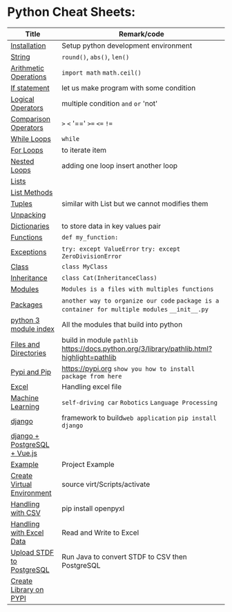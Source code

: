 # Python Cheat Sheets:
| Title    | Remark/code  |
| -------------| -----|
| [Installation](https://github.com/potatoscript/python/wiki/Installation) | Setup python development environment  |
| [String](https://github.com/potatoscript/python/wiki/String) | `round()`, `abs()`, `len()`  |
| [Arithmetic Operations](https://github.com/potatoscript/python/wiki/Arithmetic-Operations) | `import math` `math.ceil()`  |
| [If statement](https://github.com/potatoscript/python/wiki/If-Statement) | let us make program with some condition |
| [Logical Operators](https://github.com/potatoscript/python/wiki/Logical-Operators)| multiple condition `and` `or` 'not' |
| [Comparison Operators](https://github.com/potatoscript/python/wiki/Comparison-Operators)| `>` `<` '=='  `>=` `<=` `!=`|
| [While Loops](https://github.com/potatoscript/python/wiki/While-Loops)| `while`|
| [For Loops](https://github.com/potatoscript/python/wiki/For-Loops)| to iterate item |
| [Nested Loops](https://github.com/potatoscript/python/wiki/Nested-Loops)| adding one loop insert another loop |
| [Lists](https://github.com/potatoscript/python/wiki/Lists)|  |
| [List Methods](https://github.com/potatoscript/python/wiki/List-Methods)|  |
| [Tuples](https://github.com/potatoscript/python/wiki/Tuples)| similar with List but we cannot modifies them |
| [Unpacking](https://github.com/potatoscript/python/wiki/Unpacking)|  |
| [Dictionaries](https://github.com/potatoscript/python/wiki/Dictionaries)| to store data in key values pair |
| [Functions](https://github.com/potatoscript/python/wiki/Functions)| `def my_function:` |
| [Exceptions](https://github.com/potatoscript/python/wiki/Exceptions)| `try: except ValueError` `try: except ZeroDivisionError` |
| [Class](https://github.com/potatoscript/python/wiki/Class)| `class MyClass` |
| [Inheritance](https://github.com/potatoscript/python/wiki/Inheritance)| `class Cat(InheritanceClass)` |
| [Modules](https://github.com/potatoscript/python/wiki/Modules)| `Modules is a files with multiples functions` |
| [Packages](https://github.com/potatoscript/python/wiki/Packages)| `another way to organize our code` `package is a container for multiple modules` `__init__.py`|
| [python 3 module index](https://docs.python.org/3/py-modindex.html)| All the modules that build into python|
| [Files and Directories](https://github.com/potatoscript/python/wiki/Files-Directories)| build in module `pathlib` https://docs.python.org/3/library/pathlib.html?highlight=pathlib|
| [Pypi and Pip](https://github.com/potatoscript/python/wiki/Pypi-Pip)| https://pypi.org `show you how to install package from here` |
| [Excel](https://github.com/potatoscript/python/wiki/Excel)| Handling excel file |
| [Machine Learning](https://github.com/potatoscript/python/wiki/Machine-Learning)| `self-driving car` `Robotics` `Language Processing` |
| [django](https://github.com/potatoscript/python/wiki/django)| framework to build`web application` `pip install django` |
| [django + PostgreSQL + Vue.js](https://github.com/potatoscript/python/wiki/django-postgresql-vuejs)|  |
| [Example](https://github.com/potatoscript/python/wiki/Example)| Project Example|
| [Create Virtual Environment](https://github.com/potatoscript/python/wiki/Create-Virtual-Environment)|source virt/Scripts/activate |
| [Handling with CSV](https://github.com/potatoscript/python/wiki/Writing-CSV)|pip install openpyxl |
| [Handling with Excel Data](https://github.com/potatoscript/python/wiki/Excel-Data)| Read and Write to Excel|
| [Upload STDF to PostgreSQL](https://github.com/potatoscript/python/wiki/STDF-to-PostgreSQL)| Run Java to convert STDF to CSV then PostgreSQL|
| [Create Library on PYPI](https://github.com/potatoscript/python/wiki/Create-Library-PYPI)| |




